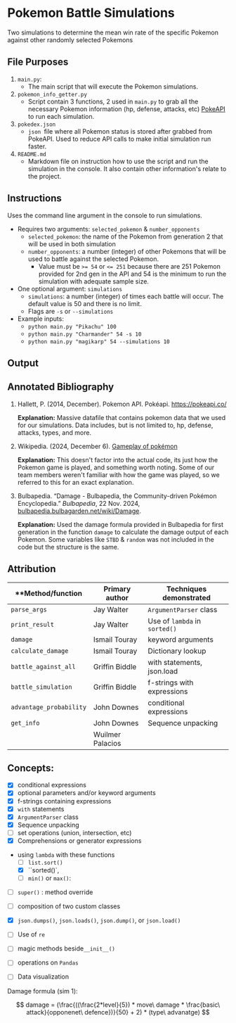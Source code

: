 ﻿# Pokemon Battle Simulations

Two simulations to determine the mean win rate of the specific Pokemon against other randomly selected Pokemons

## File Purposes

1. `main.py`:
   - The main script that will execute the Pokemon simulations. 
2. `pokemon_info_getter.py`
   - Script contain 3 functions, 2 used in `main.py` to grab all the necessary Pokemon information (hp, defense, attacks, etc) [PokeAPI](https://pokeapi.co/) to run each simulation.
3. `pokedex.json`
   - `json `file where all Pokemon status is stored after grabbed from PokeAPI. Used to reduce API calls to make initial simulation run faster. 
4. `README.md`
   - Markdown file on instruction how to use the script and run the simulation in the console. It also contain other information's relate to the project.

## Instructions

Uses the command line argument in the console to run simulations.

- Requires two arguments: `selected_pokemon` & `number_opponents`
  - `selected_pokemon`: the name of the Pokemon from generation 2 that will be used in both simulation
  - `number_opponents`: a number (integer) of other Pokemons that will be used to battle against the selected Pokemon. 
    - Value must be `>= 54` or `<= 251` because there are 251 Pokemon provided for 2nd gen in the API and 54 is the minimum to run the simulation with adequate sample size. 
- One optional argument: `simulations`
  - `simulations`: a number (integer) of times each battle will occur. The default value is 50 and there is no limit. 
  - Flags are `-s` or `--simulations`
- Example inputs:
  -  `python main.py "Pikachu" 100`
  -  `python main.py "Charmander" 54 -s 10`
  -  `python main.py "magikarp" 54 --simulations 10`

## Output

## Annotated Bibliography

1. Hallett, P. (2014, December). Pokemon API. Pokéapi. https://pokeapi.co/ 

   **Explanation:** Massive datafile that contains pokemon data that we used for our simulations. Data includes, but is not limited to, hp, defense, attacks, types, and more. 

2. Wikipedia. (2024, December 6). [Gameplay of pokémon](https://en.wikipedia.org/wiki/Gameplay_of_Pok%C3%A9mon#:~:text=Pok%C3%A9mon%20uses%20a%20turn%2Dbased,is%20automatically%20sent%20into%20battle)

   **Explanation:** This doesn't factor into the actual code, its just how the Pokemon game is played, and something worth noting. Some of our team members weren't familiar with how the game was played, so we referred to this for an exact explanation.

3. Bulbapedia. “Damage - Bulbapedia, the Community-driven Pokémon Encyclopedia.” *Bulbapedia*, 22 Nov. 2024, [bulbapedia.bulbagarden.net/wiki/Damage](https://bulbapedia.bulbagarden.net/wiki/Damage).

   **Explanation:** Used the damage formula provided in Bulbapedia for first generation in the function `damage` to calculate the damage output of each Pokemon. Some variables like `STBD` & `random` was not included in the code but the structure is the same. 

## Attribution

| **Method/function       | **Primary author** | **Techniques demonstrated**   |
| ----------------------- | ------------------ | ----------------------------- |
| `parse_args`            | Jay Walter         | `ArgumentParser` class        |
| `print_result`          | Jay Walter         | Use of `lambda` in `sorted()` |
| `damage`                | Ismail Touray      | keyword arguments             |
| `calculate_damage`      | Ismail Touray      | Dictionary lookup             |
| `battle_against_all`    | Griffin Biddle     | with statements, json.load    |
| `battle_simulation`     | Griffin Biddle     | f-strings with expressions    |
| `advantage_probability` | John Downes        | conditional expressions       |
| `get_info`              | John Downes        | Sequence unpacking            |
|                         | Wuilmer Palacios   |                               |

## Concepts:

- [x] conditional expressions
- [x] optional parameters and/or keyword arguments
- [x] f-strings containing expressions
- [x] `with` statements
- [x] `ArgumentParser` class
- [x] Sequence unpacking
- [ ] set operations (union, intersection, etc)
- [x] Comprehensions or generator expressions
- using `lambda` with these functions
  - [ ] `list.sort()`
  - [x] ``sorted()`,
  - [ ]  `min()` or `max()`:

- [ ] `super()` : method override
- [ ] composition of two custom classes
- [x] `json.dumps()`, `json.loads()`, `json.dump()`, or `json.load()`
- [ ] Use of `re`
- [ ] magic methods beside`__init__()`
- [ ] operations on `Pandas` 
- [ ] Data visualization



Damage formula (sim 1):


$$
damage = (\frac{((\frac{2*level}{5}) * move\ damage * \frac{basic\ attack}{opponenet\ defence})}{50} + 2) * (type\ advanatge)
$$
